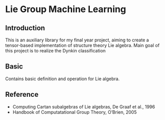 # Lie Group Machine Learning

## Introduction

This is an auxiliary library for my final year project, aiming to create a tensor-based implementation of structure theory Lie algebra. Main goal of this project is to realize the Dynkin classification 

## Basic

Contains basic definition and operation for Lie algebra.

## Reference

- Computing Cartan subalgebras of Lie algebras, De Graaf et al., 1996
- Handbook of Computatational Group Theory, O’Brien, 2005
